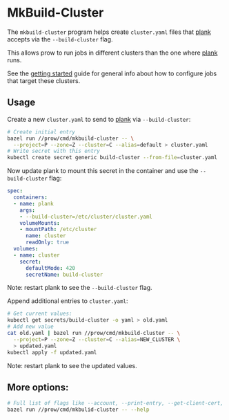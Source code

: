 # MkBuild-Cluster 

The `mkbuild-cluster` program helps create `cluster.yaml` files that [plank] accepts via the `--build-cluster` flag.

This allows prow to run jobs in different clusters than the one where [plank] runs.

See the [getting started] guide for general info about how to configure jobs that target these clusters.

## Usage

Create a new `cluster.yaml` to send to [plank] via `--build-cluster`:

```sh
# Create initial entry
bazel run //prow/cmd/mkbuild-cluster -- \
  --project=P --zone=Z --cluster=C --alias=default > cluster.yaml
# Write secret with this entry
kubectl create secret generic build-cluster --from-file=cluster.yaml
```

Now update plank to mount this secret in the container and use the `--build-cluster` flag:

```yaml
spec:
  containers:
  - name: plank
    args:
    - --build-cluster=/etc/cluster/cluster.yaml
    volumeMounts:
    - mountPath: /etc/cluster
      name: cluster
      readOnly: true
  volumes:
  - name: cluster
    secret:
      defaultMode: 420
      secretName: build-cluster
```
Note: restart plank to see the `--build-cluster` flag.

Append additional entries to `cluster.yaml`:

```sh
# Get current values:
kubectl get secrets/build-cluster -o yaml > old.yaml
# Add new value
cat old.yaml | bazel run //prow/cmd/mkbuild-cluster -- \
  --project=P --zone=Z --cluster=C --alias=NEW_CLUSTER \
  > updated.yaml
kubectl apply -f updated.yaml
```

Note: restart plank to see the updated values.

## More options:

```sh
# Full list of flags like --account, --print-entry, --get-client-cert, etc.
bazel run //prow/cmd/mkbulid-cluster -- --help
```


[getting started]: /prow/getting_started.md
[plank]: /prow/cmd/plank
